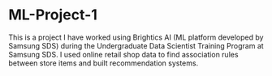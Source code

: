 # ML-Project-1
This is a project I have worked using Brightics AI (ML platform developed by Samsung SDS) during the Undergraduate Data Scientist Training Program at Samsung SDS. 
I used online retail shop data to find association rules between store items and built recommendation systems.
